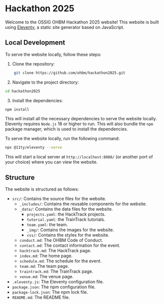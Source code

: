 # Hackathon 2025

Welcome to the OSSIG OHBM Hackathon 2025 website!
This website is built using [Eleventy](https://www.11ty.dev/), a static site generator based on JavaScript.

## Local Development

To serve the website locally, follow these steps:

1. Clone the repository:
```bash
    git clone https://github.com/ohbm/hackathon2025.git
```
2. Navigate to the project directory:
```bash
cd hackathon2025
```
3. Install the dependencies:
```bash
npm install
```

This will install all the necessary dependencies to serve the website locally.
Eleventy requires `Node.js` 18 or higher to run.
This will also bundle the `npm` package manager, which is used to install the dependencies.

To serve the website locally, run the following command:
```bash
npx @11ty/eleventy --serve
```

This will start a local server at `http://localhost:8080/` (or another port of your choice) where you can view the website.

## Structure

The website is structured as follows:

- `src/`: Contains the source files for the website.
  - `_includes/`: Contains the reusable components for the website.
  - `_data/`: Contains the data files for the website.	
    - `projects.yaml`: the HackTrack projects.
    - `tutorial.yaml`: the TrainTrack tutorials.
    - `team.yaml`: the team.
    - `_img/`: Contains the images for the website.
    - `css/`: Contains the styles for the website.
  - `conduct.md`: The OHBM Code of Conduct.
  - `contact.md`: The contact information for the event.
  - `hacktrack.md`: The HackTrack page.
  - `index.md`: The home page.
  - `schedule.md`: The schedule for the event.
  - `team.md`: The team page.
  - `traintrack.md`: The TrainTrack page.
  - `venue.md`: The venue page.
- `.eleventy.js`: The Eleventy configuration file.
- `package.json`: The npm configuration file.
- `package-lock.json`: The npm lock file.
- `README.md`: The README file.